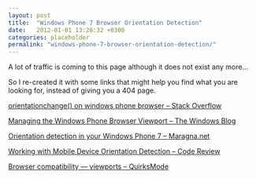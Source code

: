 ```yaml
---
layout: post
title:  "Windows Phone 7 Browser Orientation Detection"
date:   2012-01-01 13:28:32 +0300
categories: placeholder
permalink: "windows-phone-7-browser-orientation-detection/"
---
```

A lot of traffic is coming to this page although it does not exist any more…

So I re-created it with some links that might help you find what you are looking for, instead of giving you a 404 page.

[orientationchange() on windows phone browser – Stack Overflow][link1]

[Managing the Windows Phone Browser Viewport – The Windows Blog][link2]

[Orientation detection in your Windows Phone 7 – Maragna.net][link3]

[Working with Mobile Device Orientation Detection – Code Review][link4]

[Browser compatibility — viewports – QuirksMode][link5]

[link1]: http://stackoverflow.com/questions/8417254/orientationchange-on-windows-phone-browser

[link2]:   http://blogs.windows.com/windows_phone/b/wpdev/archive/2011/03/14/managing-the-windows-phone-browser-viewport.aspx

[link3]: http://maragna.net/ContentView.aspx?ContentId=97

[link4]: http://codereview.stackexchange.com/questions/9524/working-with-mobile-device-orientation-detection

[link5]: http://www.quirksmode.org/mobile/tableViewport.html
